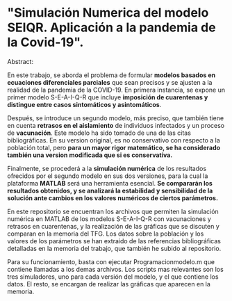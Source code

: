 # "Simulación Numerica del modelo SEIQR. Aplicación a la pandemia de la Covid-19".

Abstract:

En este trabajo, se aborda el problema de formular **modelos basados en ecuaciones diferenciales parciales** que sean precisos y se ajusten a la
realidad de la pandemia de la COVID-19. En primera instancia, se expone un primer modelo
S-E-A-I-Q-R que incluye **imposición de cuarentenas y distingue entre casos sintomáticos y asintomáticos**.


Después, se introduce un segundo modelo, más preciso, que también tiene en cuenta
**retrasos en el aislamiento** de individuos infectados y un proceso de **vacunación**. Este modelo ha sido tomado de una de las citas bibliográficas. En su version original, es no conservativo con respecto a la población total, pero **para un mayor rigor matemático, se ha considerado también una version modificada que si es conservativa.**

Finalmente, se procederá a la **simulación numérica** de los resultados ofrecidos por el
segundo modelo en sus dos versiones, para la cual la plataforma **MATLAB** será una herramienta
esencial. **Se compararán los resultados obtenidos, y se analizará la estabilidad y sensibilidad de
la solución ante cambios en los valores numéricos de ciertos parámetros.**




En este repositorio se encuentran los archivos que permiten la simulación numérica en MATLAB de los modelos S-E-A-I-Q-R con vacunaciones y retrasos en cuarentenas, y la realización de las gráficas que se discuten y comparan en la memoria del TFG. Los datos sobre la población y los valores de los parámetros se han extraido de las referencias bibliográficas detalladas en la memoria del trabajo, que también he subido al repositorio.

Para su funcionamiento, basta con ejecutar Programacionmodelo.m que contiene llamadas a los demas archivos. Los scripts mas relevantes son los tres simuladores, uno para cada versión del modelo, y el que contiene los datos. El resto, se encargan de realizar las gráficas que aparecen en la memoria.
